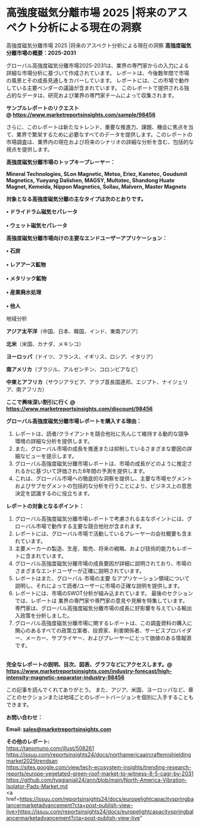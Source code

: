 # 高強度磁気分離市場 2025 |将来のアスペクト分析による現在の洞察
 高強度磁気分離市場 2025 |将来のアスペクト分析による現在の洞察
<strong><b>高強度磁気分離市場の概要：2025-2031</b></strong>

グローバル高強度磁気分離市場2025-2031は、業界の専門家からの入力による詳細な市場分析に基づいて作成されています。 レポートは、今後数年間で市場の風景とその成長見通しをカバーしています。 レポートには、この市場で動作している主要ベンダーの議論が含まれています。 このレポートで提供される独占的なデータは、研究および業界の専門家チームによって収集されます。

<strong>サンプルレポートのリクエスト @ <a href=https://www.marketreportsinsights.com/sample/98456>https://www.marketreportsinsights.com/sample/98456</a></strong>

さらに、このレポートは新たなトレンド、重要な推進力、課題、機会に焦点を当て、業界で繁栄するために必要なすべてのデータを提供します。このレポートの市場調査は、業界内の現在および将来のシナリオの詳細な分析を含む、包括的な視点を提供します。

<strong>高強度磁気分離市場のトップキープレーヤー：</strong>

<strong>Mineral Technologies, SLon Magnetic, Metso, Eriez, Kanetec, Goudsmit Magnetics, Yueyang Dalishen, MAGSY, Multotec, Shandong Huate Magnet, Kemeida, Nippon Magnetics, Sollau, Malvern, Master Magnets</strong>

<strong><b>対象となる高強度磁気分離の主なタイプは次のとおりです。</b></strong>

<strong>• ドライドラム磁気セパレータ<br><br>• ウェット磁気セパレータ</strong>

<strong><b>高強度磁気分離市場向けの主要なエンドユーザーアプリケーション：</b></strong>

<strong>• 石炭<br><br>• レアアース鉱物<br><br>• メタリック鉱物<br><br>• 産業廃水処理<br><br>• 他人</strong>

 地域分析

<strong><b>アジア太平洋</b></strong>（中国、日本、韓国、インド、東南アジア）

<strong><b>北米</b></strong>（米国、カナダ、メキシコ）

<strong><b>ヨーロッパ</b></strong>（ドイツ、フランス、イギリス、ロシア、イタリア）

<strong><b>南アメリカ</b></strong>（ブラジル、アルゼンチン、コロンビアなど）

<strong><b>中東とアフリカ</b></strong>（サウジアラビア、アラブ首長国連邦、エジプト、ナイジェリア、南アフリカ）

<strong>ここで興味深い割引に行く @ <a href=https://www.marketreportsinsights.com/discount/98456>https://www.marketreportsinsights.com/discount/98456</a></strong>

<strong><b>グローバル高強度磁気分離市場レポートを購入する理由：</b></strong>
<ol>
  <li>レポートは、読者/クライアントを競合他社に先んじて維持する動的な競争環境の詳細な分析を提供します。</li>
  <li>また、グローバル市場の成長を推進または抑制しているさまざまな要因の詳細なビューを提示します。</li>
  <li>グローバル高強度磁気分離市場レポートは、市場の成長がどのように推定されるかに基づいて評価された8年間の予測を提供します。</li>
  <li>これは、グローバル市場への徹底的な洞察を提供し、主要な市場セグメントおよびサブセグメントの包括的な分析を行うことにより、ビジネス上の意思決定を認識するのに役立ちます。</li>
</ol>
<strong><b>レポートの対象となるポイント：</b></strong>
<ol>
  <li>グローバル高強度磁気分離市場レポートで考慮される主なポイントには、グローバル市場で動作する主要な競合他社が含まれます。</li>
  <li>レポートには、グローバル市場で活動しているプレーヤーの会社概要も含まれています。</li>
  <li>主要メーカーの製造、生産、販売、将来の戦略、および技術的能力もレポートに含まれています。</li>
  <li>グローバル高強度磁気分離市場の成長要因が詳細に説明されており、市場のさまざまなエンドユーザーが正確に説明されています。</li>
  <li>レポートはまた、グローバル 市場の主要 なアプリケーション領域について説明し、それによって読者/ユーザーに市場の正確な説明を提供します。</li>
  <li>レポートには、市場のSWOT分析が組み込まれています。 最後のセクションでは、レポートは 業界の専門家や専門家の意見や見解を特集しています。 専門家は、グローバル高強度磁気分離市場の成長に好影響を与えている輸出入政策を分析しました。</li>
  <li>グローバル高強度磁気分離市場に関するレポートは、この調査資料の購入に関心のあるすべての政策立案者、投資家、利害関係者、サービスプロバイダー、メーカー、サプライヤー、およびプレーヤーにとって価値のある情報源です。</li>
</ol><br>
<strong>完全なレポートの説明、目次、図表、グラフなどにアクセスします。@ <a href=https://www.marketreportsinsights.com/industry-forecast/high-intensity-magnetic-separator-industry-98456>https://www.marketreportsinsights.com/industry-forecast/high-intensity-magnetic-separator-industry-98456</a></strong>

この記事を読んでくれてありがとう。 また、アジア、米国、ヨーロッパなど、章ごとのセクションまたは地域ごとのレポートバージョンを個別に入手することもできます。

<strong><b>お問い合わせ：</b></strong>

<strong>Email: </strong><a href=mailto:sales@marketreportsinsights.com><strong>sales@marketreportsinsights.com</strong></a>

<strong>その他のレポート:</strong>
<br>
<a href=https://tanomuno.com/illust/508261>https://tanomuno.com/illust/508261</a>
<br>
<a href=https://issuu.com/reportsinsights24/docs/northamericaaircraftemishieldingmarket2025trendsan>https://issuu.com/reportsinsights24/docs/northamericaaircraftemishieldingmarket2025trendsan</a>
<br>
<a href=https://sites.google.com/view/tech-ecosystem-insights/trending-research-reports/europe-vegetated-green-roof-market-to-witness-8-5-cagr-by-2031>https://sites.google.com/view/tech-ecosystem-insights/trending-research-reports/europe-vegetated-green-roof-market-to-witness-8-5-cagr-by-2031</a>
<br>
<a href=https://github.com/tyagianjali24/ann/blob/main/North-America-Vibration-Isolator-Pads-Market.md>https://github.com/tyagianjali24/ann/blob/main/North-America-Vibration-Isolator-Pads-Market.md</a>
<br>
<a href=https://issuu.com/reportsinsights24/docs/europelightcapacityspringbalancermarketadvancement?cta=post-publish-view-live>https://issuu.com/reportsinsights24/docs/europelightcapacityspringbalancermarketadvancement?cta=post-publish-view-live</a>"
